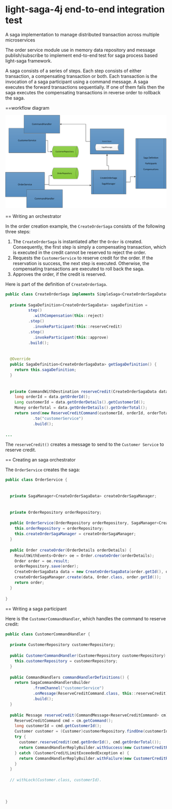 # light-saga-4j end-to-end integration test

A saga implementation to manage distributed transaction across multiple microservices


The order service module use in memory data repository and message publish/subscribe to implement end-to-end test for saga process based light-saga framework.

A saga consists of a series of steps.
Each step consists of either transaction, a compensating transaction or both.
Each transaction is the invocation of a saga participant using a command message.
A saga executes the forward transactions sequentially.
If one of them fails then the saga executes the compensating transactions in reverse order to rollback the saga.

==workflow diagram

![Saga](static/order-saga.png) 



== Writing an orchestrator

In the order creation example, the `CreateOrderSaga` consists of the following three steps:

1. The `CreateOrderSaga` is instantiated after the `Order` is created.
Consequently, the first step is simply a compensating transaction, which is executed in the credit cannot be reserved to reject the order.
2. Requests the `CustomerService` to reserve credit for the order.
If the reservation is success, the next step is executed.
Otherwise, the compensating transactions are executed to roll back the saga.
3. Approves the order, if the credit is reserved.

Here is part of the definition of `CreateOrderSaga`.

```java
public class CreateOrderSaga implements SimpleSaga<CreateOrderSagaData> {

  private SagaDefinition<CreateOrderSagaData> sagaDefinition =
          step()
            .withCompensation(this::reject)
          .step()
            .invokeParticipant(this::reserveCredit)
          .step()
            .invokeParticipant(this::approve)
          .build();


  @Override
  public SagaDefinition<CreateOrderSagaData> getSagaDefinition() {
    return this.sagaDefinition;
  }


  private CommandWithDestination reserveCredit(CreateOrderSagaData data) {
    long orderId = data.getOrderId();
    Long customerId = data.getOrderDetails().getCustomerId();
    Money orderTotal = data.getOrderDetails().getOrderTotal();
    return send(new ReserveCreditCommand(customerId, orderId, orderTotal))
            .to("customerService")
            .build();

...
```

The `reserveCredit()` creates a message to send to the `Customer Service` to reserve credit.

== Creating an saga orchestrator

The `OrderService` creates the saga:

```java
public class OrderService {


  private SagaManager<CreateOrderSagaData> createOrderSagaManager;


  private OrderRepository orderRepository;

  public OrderService(OrderRepository orderRepository, SagaManager<CreateOrderSagaData> createOrderSagaManager) {
    this.orderRepository = orderRepository;
    this.createOrderSagaManager = createOrderSagaManager;
  }

  public Order createOrder(OrderDetails orderDetails) {
    ResultWithEvents<Order> oe = Order.createOrder(orderDetails);
    Order order = oe.result;
    orderRepository.save(order);
    CreateOrderSagaData data = new CreateOrderSagaData(order.getId(), orderDetails);
    createOrderSagaManager.create(data, Order.class, order.getId());
    return order;
  }

}
```

== Writing a saga participant

Here is the  `CustomerCommandHandler`, which handles the command to reserve credit:

```java
public class CustomerCommandHandler {

  private CustomerRepository customerRepository;

  public CustomerCommandHandler(CustomerRepository customerRepository) {
    this.customerRepository = customerRepository;
  }

  public CommandHandlers commandHandlerDefinitions() {
    return SagaCommandHandlersBuilder
            .fromChannel("customerService")
            .onMessage(ReserveCreditCommand.class, this::reserveCredit)
            .build();
  }

  public Message reserveCredit(CommandMessage<ReserveCreditCommand> cm) {
    ReserveCreditCommand cmd = cm.getCommand();
    long customerId = cmd.getCustomerId();
    Customer customer = (Customer)customerRepository.findOne(customerId);
    try {
      customer.reserveCredit(cmd.getOrderId(), cmd.getOrderTotal());
      return CommandHandlerReplyBuilder.withSuccess(new CustomerCreditReserved());
    } catch (CustomerCreditLimitExceededException e) {
      return CommandHandlerReplyBuilder.withFailure(new CustomerCreditReservationFailed());
    }
  }

  // withLock(Customer.class, customerId).



}

```
